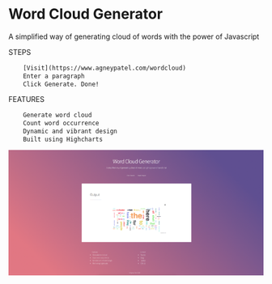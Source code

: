 # Word Cloud Generator
A simplified way of generating cloud of words with the power of Javascript

STEPS

        [Visit](https://www.agneypatel.com/wordcloud)
        Enter a paragraph
        Click Generate. Done!

FEATURES

        Generate word cloud
        Count word occurrence
        Dynamic and vibrant design
        Built using Highcharts

![Screenshot](screenshot.png)
